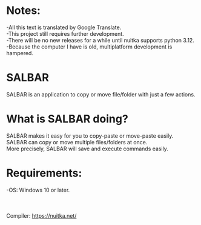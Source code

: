 # Notes:
-All this text is translated by Google Translate.\
-This project still requires further development.\
-There will be no new releases for a while until nuitka supports python 3.12.\
-Because the computer I have is old, multiplatform development is hampered.

# SALBAR
SALBAR is an application to copy or move file/folder with just a few actions.

# What is SALBAR doing?
SALBAR makes it easy for you to copy-paste or move-paste easily.\
SALBAR can copy or move multiple files/folders at once.\
More precisely, SALBAR will save and execute commands easily.

# Requirements:
-OS: Windows 10 or later.\
\
\
\
Compiler: <https://nuitka.net/>
